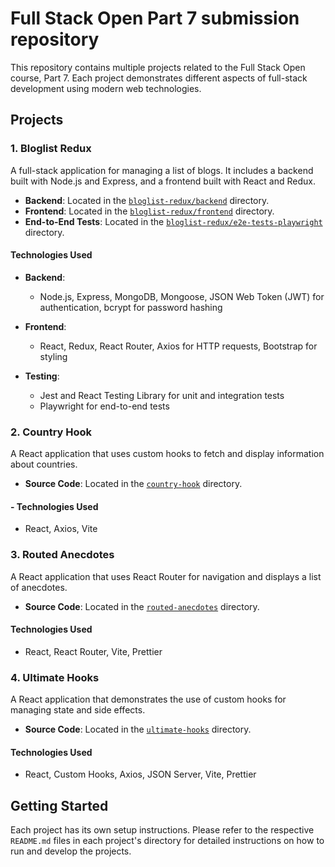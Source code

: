 # Full Stack Open Part 7 submission repository

This repository contains multiple projects related to the Full Stack Open course, Part 7. Each project demonstrates different aspects of full-stack development using modern web technologies.

## Projects

### 1. Bloglist Redux

A full-stack application for managing a list of blogs. It includes a backend built with Node.js and Express, and a frontend built with React and Redux.

- **Backend**: Located in the [`bloglist-redux/backend`](bloglist-redux/backend) directory.
- **Frontend**: Located in the [`bloglist-redux/frontend`](bloglist-redux/frontend) directory.
- **End-to-End Tests**: Located in the [`bloglist-redux/e2e-tests-playwright`](bloglist-redux/e2e-tests-playwright) directory.

#### Technologies Used

- **Backend**:

  - Node.js, Express, MongoDB, Mongoose, JSON Web Token (JWT) for authentication, bcrypt for password hashing

- **Frontend**:

  - React, Redux, React Router, Axios for HTTP requests, Bootstrap for styling

- **Testing**:
  - Jest and React Testing Library for unit and integration tests
  - Playwright for end-to-end tests

### 2. Country Hook

A React application that uses custom hooks to fetch and display information about countries.

- **Source Code**: Located in the [`country-hook`](country-hook) directory.

#### - Technologies Used

- React, Axios, Vite

### 3. Routed Anecdotes

A React application that uses React Router for navigation and displays a list of anecdotes.

- **Source Code**: Located in the [`routed-anecdotes`](routed-anecdotes) directory.

#### Technologies Used

- React, React Router, Vite, Prettier

### 4. Ultimate Hooks

A React application that demonstrates the use of custom hooks for managing state and side effects.

- **Source Code**: Located in the [`ultimate-hooks`](ultimate-hooks) directory.

#### Technologies Used

- React, Custom Hooks, Axios, JSON Server, Vite, Prettier

## Getting Started

Each project has its own setup instructions. Please refer to the respective `README.md` files in each project's directory for detailed instructions on how to run and develop the projects.
